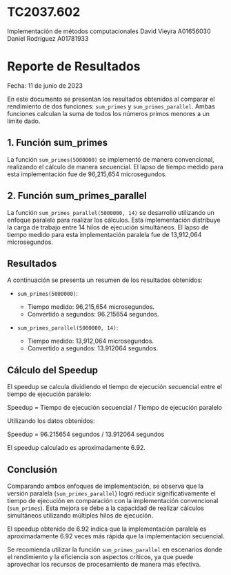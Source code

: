 # TC2037.602
Implementación de métodos computacionales
David Vieyra A01656030 
Daniel Rodríguez A01781933

# Reporte de Resultados

Fecha: 11 de junio de 2023

En este documento se presentan los resultados obtenidos al comparar el rendimiento de dos funciones: `sum_primes` y `sum_primes_parallel`. Ambas funciones calculan la suma de todos los números primos menores a un límite dado.

## 1. Función sum_primes

La función `sum_primes(5000000)` se implementó de manera convencional, realizando el cálculo de manera secuencial. El lapso de tiempo medido para esta implementación fue de 96,215,654 microsegundos.

## 2. Función sum_primes_parallel

La función `sum_primes_parallel(5000000, 14)` se desarrolló utilizando un enfoque paralelo para realizar los cálculos. Esta implementación distribuye la carga de trabajo entre 14 hilos de ejecución simultáneos. El lapso de tiempo medido para esta implementación paralela fue de 13,912,064 microsegundos.

## Resultados

A continuación se presenta un resumen de los resultados obtenidos:

- `sum_primes(5000000)`:
   - Tiempo medido: 96,215,654 microsegundos.
   - Convertido a segundos: 96.215654 segundos.

- `sum_primes_parallel(5000000, 14)`:
   - Tiempo medido: 13,912,064 microsegundos.
   - Convertido a segundos: 13.912064 segundos.

## Cálculo del Speedup

El speedup se calcula dividiendo el tiempo de ejecución secuencial entre el tiempo de ejecución paralelo:

Speedup = Tiempo de ejecución secuencial / Tiempo de ejecución paralelo

Utilizando los datos obtenidos:

Speedup = 96.215654 segundos / 13.912064 segundos

El speedup calculado es aproximadamente 6.92.

## Conclusión

Comparando ambos enfoques de implementación, se observa que la versión paralela (`sum_primes_parallel`) logró reducir significativamente el tiempo de ejecución en comparación con la implementación convencional (`sum_primes`). Esta mejora se debe a la capacidad de realizar cálculos simultáneos utilizando múltiples hilos de ejecución.

El speedup obtenido de 6.92 indica que la implementación paralela es aproximadamente 6.92 veces más rápida que la implementación secuencial.

Se recomienda utilizar la función `sum_primes_parallel` en escenarios donde el rendimiento y la eficiencia son aspectos críticos, ya que puede aprovechar los recursos de procesamiento de manera más efectiva.
